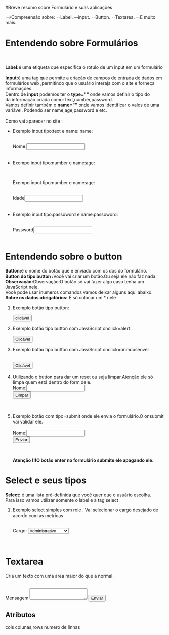 #Breve resumo sobre Formulário e suas aplicações 

-->Compreensão sobre:
   --Label.
   --input.
   --Button.
   --Textarea.
   --E muito mais.
<html >
<head>
    <title>Formulários</title>
</head>
<body>
    <h1>Entendendo sobre Formulários</h1><br>
    <p> 
    <strong>Label:</strong>é uma etiqueta que especifica o rótulo de um input em um formulário<br>
        <br>
       <strong>Input:</strong>é uma tag que permite a criação de campos de entrada de dados em <br>
       formulários web ,permitindo que o usuário interaja com o site e forneça <br>
       informações.<br>
        Dentro de <strong>input</strong> podemos ter o <strong> type="" </strong> onde vamos definir o tipo do <br>
    da informação criada como: text,number,password.<br>
        Vamos definir também o <strong>name=""</strong> onde vamos identificar o valos de uma <br>
    variável. Podendo ser name,age,password e etc.<br>
     <br>
     Como vai aparecer no site :<br>
    </p>
    <ul>
    <li><p>Exemplo input tipo:text e name: name:</p><br></li>
    <label>Nome:</label><input type="text" name="name"><br>
    <br>
     <li><p>Exempo input tipo:number e name:age:</p><br></li><p>Exempo input tipo:number e name:age:</p><br>
    <label>Idade</label><input type="number" name="age"><br>
    <br>
    <li><p>Exemplo input tipo:passoword e name:passoword:</p><br></li>
    <label>Password</label><input type="password" name="password"><br>
    <br>
    </ul>
    <h1>Entendendo sobre o button</h1>
    <p><strong>Button:</strong>é o nome do botão que é enviado com os dos do formulário.<br>
       <strong>Button do tipo button :</strong>Você vai criar um botão.Ou seja ele não faz nada.<br>
       <strong>Observação:</strong>Observação:O botão só vai fazer algo caso tenha um JavaScript nele.<br>
    Você pode usar inumeros comandos vamos deixar alguns aqui abaixo.<br>
     <strong>Sobre os dados obrigatórios:</strong> É só colocar um * nele<br>
    </p>
    <ol>
     <li><p>Exemplo botão tipo button:</p></li> 
    <button type="button">clicável</button><br>
     <li><p>Exemplo botão tipo button com JavaScript onclick=alert</p></li>
    <button type="button" onclick="alert('cliquei aqui')" >Clicável</button><br>
    <li><p>Exemplo botão tipo button com JavaScript onclick=onmouseover</p></li><br>
    <button type="button" onmouseover="alert('passei aqui')" >Clicável</button><br>
    <br>
    <li>Utilizando o button para dar um reset ou seja limpar.Atenção ele só limpa quem está dentro do form dele.</li>
    <form method ="get">
    <label>Nome:</label><input type="text" name="name"><br>
    <button type="reset">Limpar</button><br>
    </form><br>
     <br>
    <li>Exemplo botão com tipo=submit onde ele envia o formulário.O onsubmit vai validar ele.</li><br>
    <form method ="get">
    <label>Nome:</label><input type="text" name="name"><br>
    <button type="submit">Enviar</button>
    </form><br>
     <p><Strong>Atenção !!!O botão enter no formulário submite ele apagando ele.</Strong></p>
    </form>
</ol>
    <h1>Select e seus tipos </h1>
    <p><strong>Select:</strong> é uma lista pré-definida que você quer que o usuário escolha.<br>
     Para isso vamos utilizar somente o label e a tag select<br>
    </p>
     <ol>
      <li><p>Exemplo select simples com role . Vai selecionar o cargo desejado de acordo com as metricas</p><br></li>
      <label>Cargo:</label>
      <select name="role">
         <option value="Administrativo" >Administrativo</option>
         <option value="Gerente" >Gerente </option>
         <option value="Diretor" >Diretor </option>
         <option value="Presidente" >Presidente </option>
         <option value="Técnico de TI" >Técnico de TI </option>
         <option value="Analista de dados" >Analista de dados </option>
         <option value="Cozinheiro" >Cozinheiro </option>
         <option value="Mestre de obras" >Mestre de obras </option>
      </select>
      <br>
     </ol>
     <br>
     <h1>Textarea</h1>
     <p>Cria um texto com uma area maior do que a normal.</p><br>
        <label>Mensagem</label>
        <textarea name="message" ></textarea>
        <button type="submit" >Enviar </button>
     <br>
        <h2>Atributos</h2>
        <p>cols colunas,rows numero de linhas </p><br>

</body>
</html>